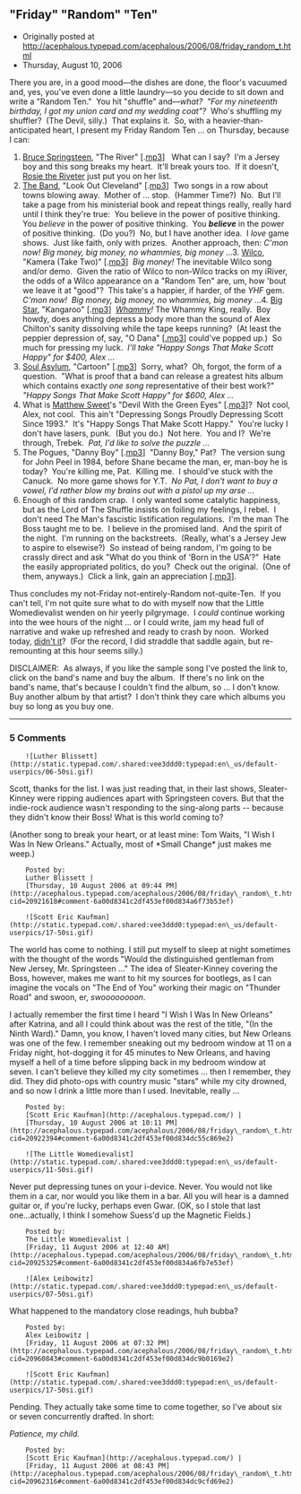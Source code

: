 ## "Friday" "Random" "Ten"

 * Originally posted at http://acephalous.typepad.com/acephalous/2006/08/friday_random_t.html
 * Thursday, August 10, 2006



There you are, in a good mood—the dishes are done, the floor's vacuumed and, yes, you've even done a little laundry—so you decide to sit down and write a "Random Ten."  You hit "shuffle" and—_what?  "For my nineteenth birthday, I got my union card and my wedding coat"?_  Who's shuffling my shuffler?  (The Devil, silly.)  That explains it.  So, with a heavier-than-anticipated heart, I present my Friday Random Ten ... on Thursday, because I can:

1.  [Bruce Springsteen](http://www.amazon.com/exec/obidos/ASIN/B0000025KI/diesekoschmar-20), "The River" [.[mp3](http://acephalous.typepad.com/theriver.mp3)]   What can I say?  I'm a Jersey boy and this song breaks my heart.  It'll break yours too.  If it doesn't, [Rosie the Riveter](http://www.rosietheriveter.org/) just put you on her list.
2.  [The Band](http://www.amazon.com/exec/obidos/ASIN/B00004W510/diesekoschmar-20), "Look Out Cleveland" [.[mp3](http://acephalous.typepad.com/09\_Look\_Out\_Cleveland.mp3)]  Two songs in a row about towns blowing away.  Mother of ... stop.  (Hammer Time?)  No.  But I'll take a page from his ministerial book and repeat things really, really hard until I think they're true:  You believe in the power of positive thinking.  You _believe_ in the power of positive thinking.  You **_believe_** in the power of positive thinking.  (Do you?)  No, but I have another idea.  I _love_  game shows.  Just like faith, only with prizes.  Another approach, then: _C'mon now!_  _Big money, big money, no whammies, big money_ ...3.  [Wilco](http://www.amazon.com/exec/obidos/ASIN/B00005YXZH/diesekoschmar-20), "Kamera (Take Two)" [.[mp3](http://acephalous.typepad.com/Copy\_of\_15\_YHFd-15\_Kamera\_Take\_Two.mp3)]  _Big money!_ The inevitable Wilco song and/or demo.  Given the ratio of Wilco to non-Wilco tracks on my iRiver, the odds of a Wilco appearance on a "Random Ten" are, um, how 'bout we leave it at "good"?  This take's a happier, if harder, of the _YHF_ gem.  _C'mon now!  Big money, big money, no whammies, big money_ ...4.  [Big Star](http://www.amazon.com/exec/obidos/ASIN/B0000009OB/diesekoschmar-20), "Kangaroo" [.[mp3](http://acephalous.typepad.com/08\_Kangaroo.mp3)]  _[Whammy](http://gscentral.net/whammies.htm)!_ The Whammy King, really.  Boy howdy, does anything depress a body more than the sound of Alex Chilton's sanity dissolving while the tape keeps running?  (At least the peppier depression of, say, "O Dana" [[.mp3](http://acephalous.typepad.com/06\_O\_Dana.mp3)] could've popped up.)  So much for pressing my luck.  _I'll take "Happy Songs That Make Scott Happy" for $400, Alex ..._
5.  [Soul Asylum](http://www.amazon.com/exec/obidos/ASIN/B00004YC1M/diesekoschmar-20), "Cartoon" [.[mp3](http://acephalous.typepad.com/Soul\_Asylum\_-\_Black\_Gold-\_The\_Best\_Of\_-\_02\_-\_Cartoon.mp3)]  Sorry, what?  Oh, forgot, the form of a question.  "What is proof that a band can release a greatest hits album which contains exactly _one song_ representative of their best work?"  _"Happy Songs That Make Scott Happy" for $600, Alex ..._
6.  What is [Matthew Sweet](http://www.amazon.com/exec/obidos/ASIN/B000FJA9OI/diesekoschmar-20)'s "Devil With the Green Eyes" [.[mp3](http://acephalous.typepad.com/Matthew\_Sweet\_-\_Time\_Capsule-\_The\_Best\_of\_Matthew\_Sweet\_-\_07\_-\_Devil\_With\_The\_Green\_Eyes.mp3)]?  Not cool, Alex, not cool.  This ain't "Depressing Songs Proudly Depressing Scott Since 1993."  It's "Happy Songs That Make Scott Happy."  You're lucky I don't have lasers, punk.  (But you do.)  Not here.  You and I?  We're through, Trebek.  _Pat, I'd like to solve the puzzle ..._
7.   The Pogues, "Danny Boy" [.[mp3](http://acephalous.typepad.com/the\_pogues\_-\_1st\_peel\_session\_041784\_-\_02\_-\_danny\_boy.mp3)]  "Danny Boy," Pat?  The version sung for John Peel in 1984, before Shane became the man, er, man-boy he is today?  You're killing me, Pat.  Killing me.  I should've stuck with the Canuck.  No more game shows for Y.T.  _No Pat, I don't want to buy a vowel, I'd rather blow my brains out with a pistol up my arse ..._
8.  Enough of this random crap.  I only wanted some catalytic happiness, but as the Lord of The Shuffle insists on foiling my feelings, I rebel.  I don't need The Man's fascistic listification regulations.  I'm the man The Boss taught me to be.  I believe in the promised land.  And the spirit of the night.  I'm running on the backstreets.  (Really, what's a Jersey Jew to aspire to elsewise?)  So instead of being random, I'm going to be crassly direct and ask "What do you think of 'Born in the USA'?"  Hate the easily appropriated politics, do you?  Check out the original.  (One of them, anyways.)  Click a link, gain an appreciation [.[mp3](http://acephalous.typepad.com/12\_Born\_In\_The\_U\_S\_A\_3.mp3)].

Thus concludes my not-Friday not-entirely-Random not-quite-Ten.  If you can't tell, I'm not quite sure what to do with myself now that the Little Womedievalist wenden on hir yeerly pilgrymage.  I _could_ continue working into the wee hours of the night ... or I could write, jam my head full of narrative and wake up refreshed and ready to crash by noon.  Worked today, [didn't it](http://www.thevalve.org/go/valve/article/festivus\_or\_the\_other\_holiday\_born\_of\_high\_modernism/)?  (For the record, I did straddle that saddle again, but re-remounting at this hour seems silly.)

DISCLAIMER:  As always, if you like the sample song I've posted the link to, click on the band's name and buy the album.  If there's no link on the band's name, that's because I couldn't find the album, so ... I don't know.  Buy another album by that artist?  I don't think they care which albums you buy so long as you buy one.  

		

* * *

### 5 Comments 

		

                
[]()

	

		![Luther Blissett](http://static.typepad.com/.shared:vee3ddd0:typepad:en\_us/default-userpics/06-50si.gif)
	

	

		

Scott, thanks for the list.  I was just reading that, in their last shows, Sleater-Kinney were ripping audiences apart with Springsteen covers.  But that the indie-rock audience wasn't responding to the sing-along parts -- because they didn't know their Boss!  What is this world coming to?

(Another song to break your heart, or at least mine: Tom Waits, "I Wish I Was In New Orleans."  Actually, most of \*Small Change\* just makes me weep.)  

	

		Posted by:
		Luther Blissett |
		[Thursday, 10 August 2006 at 09:44 PM](http://acephalous.typepad.com/acephalous/2006/08/friday\_random\_t.html?cid=20921618#comment-6a00d8341c2df453ef00d834a6f73b53ef)

[]()

	

		![Scott Eric Kaufman](http://static.typepad.com/.shared:vee3ddd0:typepad:en\_us/default-userpics/17-50si.gif)
	

	

		

The world has come to nothing.  I still put myself to sleep at night sometimes with the thought of the words "Would the distinguished gentleman from New Jersey, Mr. Springsteen ..."  The idea of Sleater-Kinney covering the Boss, however, makes me want to hit my sources for bootlegs, as I can imagine the vocals on "The End of You" working their magic on "Thunder Road" and swoon, er, _swoooooooon_.  

I actually remember the first time I heard "I Wish I Was In New Orleans" after Katrina, and all I could think about was the rest of the title, "(In the Ninth Ward)."  Damn, you know, I haven't loved many cities, but New Orleans was one of the few.  I remember sneaking out my bedroom window at 11 on a Friday night, hot-dogging it for 45 minutes to New Orleans, and having myself a hell of a time before slipping back in my bedroom window at seven.  I can't believe they killed my city sometimes ... then I remember, they did.  They did photo-ops with country music "stars" while my city drowned, and so now I drink a little more than I used.  Inevitable, really ...

	

		Posted by:
		[Scott Eric Kaufman](http://acephalous.typepad.com/) |
		[Thursday, 10 August 2006 at 10:11 PM](http://acephalous.typepad.com/acephalous/2006/08/friday\_random\_t.html?cid=20922394#comment-6a00d8341c2df453ef00d834dc55c869e2)

[]()

	

		![The Little Womedievalist](http://static.typepad.com/.shared:vee3ddd0:typepad:en\_us/default-userpics/11-50si.gif)
	

	

		

Never put depressing tunes on your i-device. Never. You would not like them in a car, nor would you like them in a bar. All you will hear is a damned guitar or, if you're lucky, perhaps even Gwar. (OK, so I stole that last one...actually, I think I somehow Suess'd up the Magnetic Fields.)

	

		Posted by:
		The Little Womedievalist |
		[Friday, 11 August 2006 at 12:40 AM](http://acephalous.typepad.com/acephalous/2006/08/friday\_random\_t.html?cid=20925325#comment-6a00d8341c2df453ef00d834a6fb7e53ef)

[]()

	

		![Alex Leibowitz](http://static.typepad.com/.shared:vee3ddd0:typepad:en\_us/default-userpics/07-50si.gif)
	

	

		

What happened to the mandatory close readings, huh bubba?

	

		Posted by:
		Alex Leibowitz |
		[Friday, 11 August 2006 at 07:32 PM](http://acephalous.typepad.com/acephalous/2006/08/friday\_random\_t.html?cid=20960843#comment-6a00d8341c2df453ef00d834dc9b0169e2)

[]()

	

		![Scott Eric Kaufman](http://static.typepad.com/.shared:vee3ddd0:typepad:en\_us/default-userpics/17-50si.gif)
	

	

		

Pending.  They actually take some time to come together, so I've about six or seven concurrently drafted.  In short:

_Patience, my child._

	

		Posted by:
		[Scott Eric Kaufman](http://acephalous.typepad.com/) |
		[Friday, 11 August 2006 at 08:43 PM](http://acephalous.typepad.com/acephalous/2006/08/friday\_random\_t.html?cid=20962316#comment-6a00d8341c2df453ef00d834dc9cfd69e2)

		

        